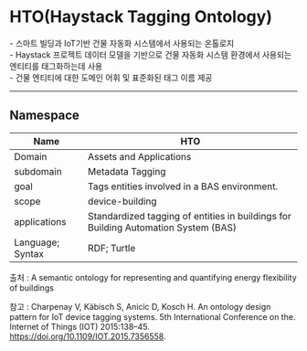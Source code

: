 # HTO(Haystack Tagging Ontology)

&#45; 스마트 빌딩과 IoT기반 건물 자동화 시스템에서 사용되는 온톨로지<br/>
&#45; Haystack 프로젝트 데이터 모델을 기반으로 건물 자동화 시스템 환경에서 사용되는 엔티티를 태그화하는데 사용<br/>
&#45; 건물 엔티티에 대한 도메인 어휘 및 표준화된 태그 이름 제공 

---
## Namespace


| Name         |  HTO   |
| ------------ | --- |
| Domain       | Assets and Applications    |
| subdomain    | Metadata Tagging    |
| goal         |Tags entities involved in a BAS environment.     |
| scope        | device-building    |
| applications |  Standardized tagging of entities in buildings for Building Automation System (BAS)   |
| Language; Syntax             |  RDF; Turtle   |

출처 :  A semantic ontology for representing and quantifying energy flexibility of buildings

참고 : Charpenay V, Käbisch S, Anicic D, Kosch H. An ontology design pattern for IoT device tagging systems. 5th International Conference on the. Internet of Things (IOT) 2015:138–45. https://doi.org/10.1109/IOT.2015.7356558.